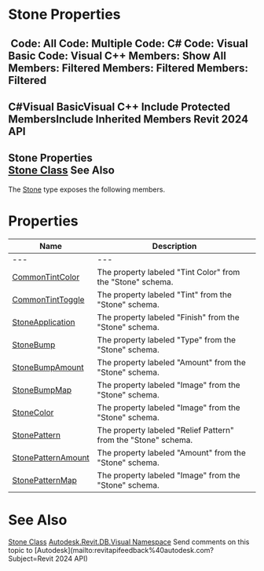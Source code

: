 # Stone Properties

﻿
 Code: All Code: Multiple Code: C# Code: Visual Basic Code: Visual C++  Members: Show All Members: Filtered Members: Filtered Members: Filtered   
---  
C#Visual BasicVisual C++
Include Protected MembersInclude Inherited Members
Revit 2024 API  
---  
Stone Properties  
[Stone Class](b7458faa-8242-d2b7-44a5-7df042a67ac3.md "Stone Class") See Also  
---  
The [Stone](b7458faa-8242-d2b7-44a5-7df042a67ac3.md "Stone Class") type exposes the following members.
# Properties
| Name | Description |
| --- | --- |
| --- | --- | --- |
| [CommonTintColor](b7a6f2a4-86fe-afa4-9366-e705733ad45c.md "CommonTintColor Property") | The property labeled "Tint Color" from the "Stone" schema. |
| [CommonTintToggle](eb2aa8db-10f3-f980-f0de-888937962d53.md "CommonTintToggle Property") | The property labeled "Tint" from the "Stone" schema. |
| [StoneApplication](b64a3d8b-6fd9-8d0b-b16d-64b725098a4a.md "StoneApplication Property") | The property labeled "Finish" from the "Stone" schema. |
| [StoneBump](ed02731f-c009-2ac5-293f-481f301616d3.md "StoneBump Property") | The property labeled "Type" from the "Stone" schema. |
| [StoneBumpAmount](5c02aea5-6258-4801-e7ba-4865e3eae2d9.md "StoneBumpAmount Property") | The property labeled "Amount" from the "Stone" schema. |
| [StoneBumpMap](fd8ae859-d418-c8a0-3e6b-86dd765206ad.md "StoneBumpMap Property") | The property labeled "Image" from the "Stone" schema. |
| [StoneColor](cd0119fa-b450-cbcc-02ae-071b6eceb989.md "StoneColor Property") | The property labeled "Image" from the "Stone" schema. |
| [StonePattern](660188c4-0630-02ef-e139-ecb54791e76f.md "StonePattern Property") | The property labeled "Relief Pattern" from the "Stone" schema. |
| [StonePatternAmount](2b4f15ed-190c-3f0c-4a20-9e55411d95ba.md "StonePatternAmount Property") | The property labeled "Amount" from the "Stone" schema. |
| [StonePatternMap](c14d3d04-228c-f229-92d4-50a20e7c607b.md "StonePatternMap Property") | The property labeled "Image" from the "Stone" schema. |

# See Also
[Stone Class](b7458faa-8242-d2b7-44a5-7df042a67ac3.md "Stone Class")
[Autodesk.Revit.DB.Visual Namespace](f5a10581-6ac2-be19-0e32-f87d05bc8b83.md "Autodesk.Revit.DB.Visual Namespace")
Send comments on this topic to [Autodesk](mailto:revitapifeedback%40autodesk.com?Subject=Revit 2024 API)